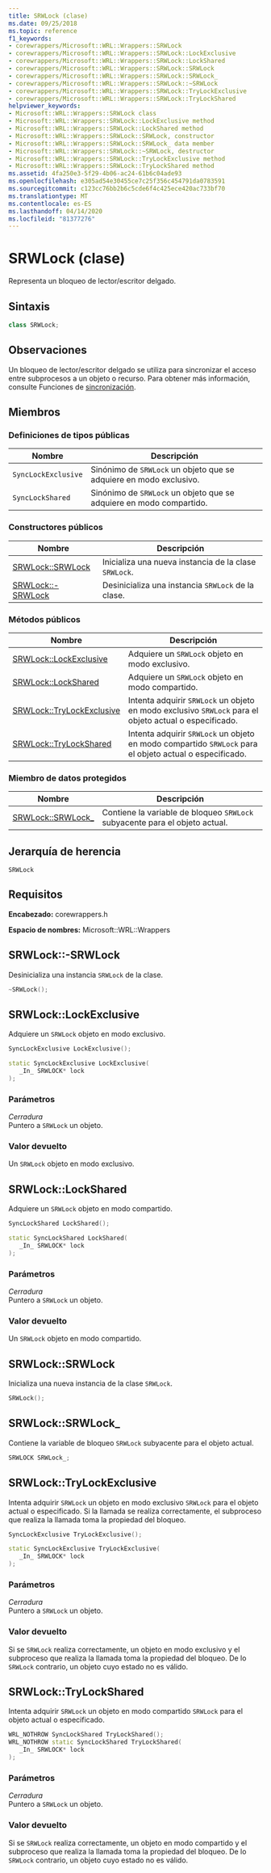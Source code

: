 ```yaml
---
title: SRWLock (clase)
ms.date: 09/25/2018
ms.topic: reference
f1_keywords:
- corewrappers/Microsoft::WRL::Wrappers::SRWLock
- corewrappers/Microsoft::WRL::Wrappers::SRWLock::LockExclusive
- corewrappers/Microsoft::WRL::Wrappers::SRWLock::LockShared
- corewrappers/Microsoft::WRL::Wrappers::SRWLock::SRWLock
- corewrappers/Microsoft::WRL::Wrappers::SRWLock::SRWLock_
- corewrappers/Microsoft::WRL::Wrappers::SRWLock::~SRWLock
- corewrappers/Microsoft::WRL::Wrappers::SRWLock::TryLockExclusive
- corewrappers/Microsoft::WRL::Wrappers::SRWLock::TryLockShared
helpviewer_keywords:
- Microsoft::WRL::Wrappers::SRWLock class
- Microsoft::WRL::Wrappers::SRWLock::LockExclusive method
- Microsoft::WRL::Wrappers::SRWLock::LockShared method
- Microsoft::WRL::Wrappers::SRWLock::SRWLock, constructor
- Microsoft::WRL::Wrappers::SRWLock::SRWLock_ data member
- Microsoft::WRL::Wrappers::SRWLock::~SRWLock, destructor
- Microsoft::WRL::Wrappers::SRWLock::TryLockExclusive method
- Microsoft::WRL::Wrappers::SRWLock::TryLockShared method
ms.assetid: 4fa250e3-5f29-4b06-ac24-61b6c04ade93
ms.openlocfilehash: e305ad54e30455ce7c25f356c454791da0783591
ms.sourcegitcommit: c123cc76bb2b6c5cde6f4c425ece420ac733bf70
ms.translationtype: MT
ms.contentlocale: es-ES
ms.lasthandoff: 04/14/2020
ms.locfileid: "81377276"
---
```

# <a name="srwlock-class"></a>SRWLock (clase)

Representa un bloqueo de lector/escritor delgado.

## <a name="syntax"></a>Sintaxis

```cpp
class SRWLock;
```

## <a name="remarks"></a>Observaciones

Un bloqueo de lector/escritor delgado se utiliza para sincronizar el acceso entre subprocesos a un objeto o recurso. Para obtener más información, consulte Funciones de [sincronización](/windows/win32/Sync/synchronization-functions).

## <a name="members"></a>Miembros

### <a name="public-typedefs"></a>Definiciones de tipos públicas

Nombre                | Descripción
------------------- | -------------------------------------------------------------------
`SyncLockExclusive` | Sinónimo de `SRWLock` un objeto que se adquiere en modo exclusivo.
`SyncLockShared`    | Sinónimo de `SRWLock` un objeto que se adquiere en modo compartido.

### <a name="public-constructors"></a>Constructores públicos

Nombre                                     | Descripción
---------------------------------------- | --------------------------------------------------
[SRWLock::SRWLock](#srwlock-constructor) | Inicializa una nueva instancia de la clase `SRWLock`.
[SRWLock::-SRWLock](#tilde-srwlock)      | Desinicializa una instancia `SRWLock` de la clase.

### <a name="public-methods"></a>Métodos públicos

Nombre                                           | Descripción
---------------------------------------------- | -------------------------------------------------------------------------------------------------------
[SRWLock::LockExclusive](#lockexclusive)       | Adquiere un `SRWLock` objeto en modo exclusivo.
[SRWLock::LockShared](#lockshared)             | Adquiere un `SRWLock` objeto en modo compartido.
[SRWLock::TryLockExclusive](#trylockexclusive) | Intenta adquirir `SRWLock` un objeto en modo exclusivo `SRWLock` para el objeto actual o especificado.
[SRWLock::TryLockShared](#trylockshared)       | Intenta adquirir `SRWLock` un objeto en modo compartido `SRWLock` para el objeto actual o especificado.

### <a name="protected-data-member"></a>Miembro de datos protegidos

Nombre                                      | Descripción
----------------------------------------- | -----------------------------------------------------------------------
[SRWLock::SRWLock_](#srwlock-data-member) | Contiene la variable de bloqueo `SRWLock` subyacente para el objeto actual.

## <a name="inheritance-hierarchy"></a>Jerarquía de herencia

`SRWLock`

## <a name="requirements"></a>Requisitos

**Encabezado:** corewrappers.h

**Espacio de nombres:** Microsoft::WRL::Wrappers

## <a name="srwlocksrwlock"></a><a name="tilde-srwlock"></a>SRWLock::-SRWLock

Desinicializa una instancia `SRWLock` de la clase.

```cpp
~SRWLock();
```

## <a name="srwlocklockexclusive"></a><a name="lockexclusive"></a>SRWLock::LockExclusive

Adquiere un `SRWLock` objeto en modo exclusivo.

```cpp
SyncLockExclusive LockExclusive();

static SyncLockExclusive LockExclusive(
   _In_ SRWLOCK* lock
);
```

### <a name="parameters"></a>Parámetros

*Cerradura*<br/>
Puntero a `SRWLock` un objeto.

### <a name="return-value"></a>Valor devuelto

Un `SRWLock` objeto en modo exclusivo.

## <a name="srwlocklockshared"></a><a name="lockshared"></a>SRWLock::LockShared

Adquiere un `SRWLock` objeto en modo compartido.

```cpp
SyncLockShared LockShared();

static SyncLockShared LockShared(
   _In_ SRWLOCK* lock
);
```

### <a name="parameters"></a>Parámetros

*Cerradura*<br/>
Puntero a `SRWLock` un objeto.

### <a name="return-value"></a>Valor devuelto

Un `SRWLock` objeto en modo compartido.

## <a name="srwlocksrwlock"></a><a name="srwlock-constructor"></a>SRWLock::SRWLock

Inicializa una nueva instancia de la clase `SRWLock`.

```cpp
SRWLock();
```

## <a name="srwlocksrwlock_"></a><a name="srwlock-data-member"></a>SRWLock::SRWLock_

Contiene la variable de bloqueo `SRWLock` subyacente para el objeto actual.

```cpp
SRWLOCK SRWLock_;
```

## <a name="srwlocktrylockexclusive"></a><a name="trylockexclusive"></a>SRWLock::TryLockExclusive

Intenta adquirir `SRWLock` un objeto en modo exclusivo `SRWLock` para el objeto actual o especificado. Si la llamada se realiza correctamente, el subproceso que realiza la llamada toma la propiedad del bloqueo.

```cpp
SyncLockExclusive TryLockExclusive();

static SyncLockExclusive TryLockExclusive(
   _In_ SRWLOCK* lock
);
```

### <a name="parameters"></a>Parámetros

*Cerradura*<br/>
Puntero a `SRWLock` un objeto.

### <a name="return-value"></a>Valor devuelto

Si se `SRWLock` realiza correctamente, un objeto en modo exclusivo y el subproceso que realiza la llamada toma la propiedad del bloqueo. De lo `SRWLock` contrario, un objeto cuyo estado no es válido.

## <a name="srwlocktrylockshared"></a><a name="trylockshared"></a>SRWLock::TryLockShared

Intenta adquirir `SRWLock` un objeto en modo compartido `SRWLock` para el objeto actual o especificado.

```cpp
WRL_NOTHROW SyncLockShared TryLockShared();
WRL_NOTHROW static SyncLockShared TryLockShared(
   _In_ SRWLOCK* lock
);
```

### <a name="parameters"></a>Parámetros

*Cerradura*<br/>
Puntero a `SRWLock` un objeto.

### <a name="return-value"></a>Valor devuelto

Si se `SRWLock` realiza correctamente, un objeto en modo compartido y el subproceso que realiza la llamada toma la propiedad del bloqueo. De lo `SRWLock` contrario, un objeto cuyo estado no es válido.
